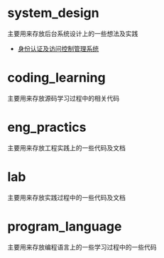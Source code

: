 # system_design
主要用来存放后台系统设计上的一些想法及实践
- [身份认证及访问控制管理系统](system_design/iam/design.md)
# coding_learning
主要用来存放源码学习过程中的相关代码
# eng_practics
主要用来存放工程实践上的一些代码及文档
# lab
主要用来存放实践过程中的一些代码及文档
# program_language
主要用来存放编程语言上的一些学习过程中的一些代码